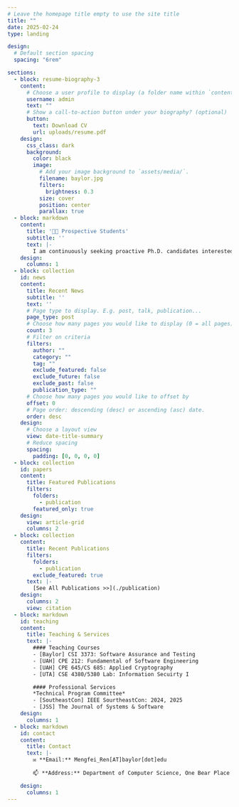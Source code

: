 ```yaml
---
# Leave the homepage title empty to use the site title
title: ""
date: 2025-02-24
type: landing

design:
  # Default section spacing
  spacing: "6rem"

sections:
  - block: resume-biography-3
    content:
      # Choose a user profile to display (a folder name within `content/authors/`)
      username: admin
      text: ""
      # Show a call-to-action button under your biography? (optional)
      button:
        text: Download CV
        url: uploads/resume.pdf
    design:
      css_class: dark
      background:
        color: black
        image:
          # Add your image background to `assets/media/`.
          filename: baylor.jpg
          filters:
            brightness: 0.3
          size: cover
          position: center
          parallax: true
  - block: markdown
    content:
      title: '🧑‍🎓 Prospective Students'
      subtitle: ''
      text: |-
        I am continuously seeking proactive Ph.D. candidates interested in advancing research in Software Testing. Prospective candidates should possess a strong foundation in computer science or software engineering, with a focus on program analysis, testing, operating systems, and proficient programming skills (C, C++, Python, Java). If this opportunity aligns with your interests, please reach out to me. See current openings in [here](opening/).
    design:
      columns: 1
  - block: collection
    id: news
    content:
      title: Recent News
      subtitle: ''
      text: ''
      # Page type to display. E.g. post, talk, publication...
      page_type: post
      # Choose how many pages you would like to display (0 = all pages)
      count: 3
      # Filter on criteria
      filters:
        author: ""
        category: ""
        tag: ""
        exclude_featured: false
        exclude_future: false
        exclude_past: false
        publication_type: ""
      # Choose how many pages you would like to offset by
      offset: 0
      # Page order: descending (desc) or ascending (asc) date.
      order: desc
    design:
      # Choose a layout view
      view: date-title-summary
      # Reduce spacing
      spacing:
        padding: [0, 0, 0, 0]
  - block: collection
    id: papers
    content:
      title: Featured Publications
      filters:
        folders:
          - publication
        featured_only: true
    design:
      view: article-grid
      columns: 2
  - block: collection
    content:
      title: Recent Publications
      filters:
        folders:
          - publication
        exclude_featured: true
      text: |-
        [See All Publications >>](./publication)
    design:
      columns: 2
      view: citation
  - block: markdown
    id: teaching
    content:
      title: Teaching & Services
      text: |-
        #### Teaching Courses
        - [Baylor] CSI 3373: Software Assurance and Testing
        - [UAH] CPE 212: Fundamental of Software Engineering
        - [UAH] CPE 645/CS 685: Applied Cryptography
        - [UTA] CSE 4380/5380 Lab: Information Secuirty I 

        #### Professional Services
        *Technical Program Committee*
        - [SoutheastCon] IEEE SourtheastCon: 2024, 2025
        - [JSS] The Journal of Systems & Software   
    design:
      columns: 1
  - block: markdown
    id: contact
    content:
      title: Contact
      text: |-
        ✉ **Email:** Mengfei_Ren[AT]baylor[dot]edu
        
        📫 **Address:** Department of Computer Science, One Bear Place #97141, Waco, TX 76798-7141

    design:
      columns: 1
---
```

